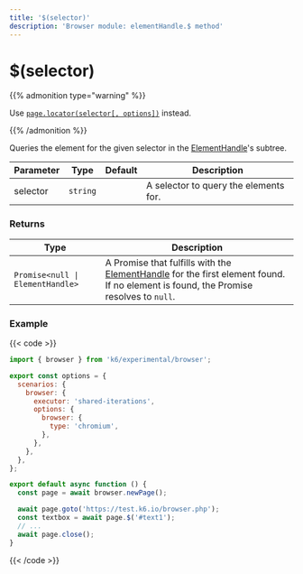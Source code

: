 ```yaml
---
title: '$(selector)'
description: 'Browser module: elementHandle.$ method'
---
```


# $(selector)

{{% admonition type="warning" %}}

Use [`page.locator(selector[, options])`](https://grafana.com/docs/k6/<K6_VERSION>/javascript-api/k6-experimental/browser/locator/) instead.

{{% /admonition %}}

Queries the element for the given selector in the [ElementHandle](https://grafana.com/docs/k6/<K6_VERSION>/javascript-api/k6-experimental/browser/elementhandle)'s subtree.

<TableWithNestedRows>

| Parameter | Type     | Default | Description                           |
| --------- | -------- | ------- | ------------------------------------- |
| selector  | `string` |         | A selector to query the elements for. |

</TableWithNestedRows>

### Returns

| Type                             | Description                                                                                                                                                                            |
| -------------------------------- | -------------------------------------------------------------------------------------------------------------------------------------------------------------------------------------- |
| `Promise<null \| ElementHandle>` | A Promise that fulfills with the [ElementHandle](https://grafana.com/docs/k6/<K6_VERSION>/javascript-api/k6-experimental/browser/elementhandle) for the first element found. If no element is found, the Promise resolves to `null`. |

### Example

{{< code >}}

```javascript
import { browser } from 'k6/experimental/browser';

export const options = {
  scenarios: {
    browser: {
      executor: 'shared-iterations',
      options: {
        browser: {
          type: 'chromium',
        },
      },
    },
  },
};

export default async function () {
  const page = await browser.newPage();

  await page.goto('https://test.k6.io/browser.php');
  const textbox = await page.$('#text1');
  // ...
  await page.close();
}
```

{{< /code >}}
